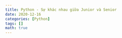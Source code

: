 ```yaml
---
title: Python - Sự khác nhau giữa Junior và Senior
date: 2020-12-16
categories: [Python]
tags: []
math: true
---
```

